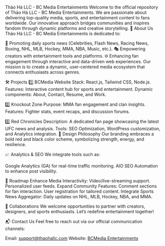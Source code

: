 Thảo Hà LLC - BC Media Entertainments
Welcome to the official repository of Thảo Hà LLC - BC Media Entertainments. We are passionate about delivering top-quality media, sports, and entertainment content to fans worldwide. Our innovative approach bridges communities and inspires fandom through dynamic platforms and creative storytelling.
🌟 About Us
Thảo Hà LLC - BC Media Entertainments is dedicated to:

📰 Promoting daily sports news (Celebrities, Flash News, Racing News, Boxing, NHL, MLB, Hockey, MMA, NBA, Music, etc.).
🎭 Empowering creators with entertainment tools and platforms.
🌐 Enhancing fan engagement through interactive and data-driven web experiences.
Our mission is to create a dynamic, user-centered media ecosystem that connects enthusiasts across genres.

🛠 Projects
1️⃣ BCMedia Website
Stack: React.js, Tailwind CSS, Node.js.
Features:
Interactive content hub for sports and entertainment.
Dynamic components: About, Contact, Resume, and Work.

2️⃣ Knockout Zone
Purpose: MMA fan engagement and clan insights.
Features: Fighter stats, event recaps, and discussion forums.

3️⃣ Red Chronicles
Description: A dedicated fan page showcasing the latest UFC news and analysis.
Tools: SEO Optimization, WordPress customization, and Analytics integration.
🎨 Design Philosophy
Our branding embraces a bold red and black color scheme, symbolizing strength, energy, and resilience.

📈 Analytics & SEO
We integrate tools such as:

Google Analytics (GA) for real-time traffic monitoring.
AIO SEO Automation to enhance post visibility.

🚀 Roadmap
Enhance Media Interactivity:
Video/live-streaming support.
Personalized user feeds.
Expand Community Features:
Comment sections for fan interaction.
User registration for tailored content.
Integrate Sports News Aggregator:
Daily updates on NHL, MLB, Hockey, NBA, and MMA.

🤝 Collaborations
We welcome opportunities to partner with creators, designers, and sports enthusiasts. Let’s redefine entertainment together!

📬 Contact Us
Feel free to reach out via our official communication channels:

Email: support@thaohallc.com
Website: [BCMedia Entertainments](https://thaohallc.com/)

